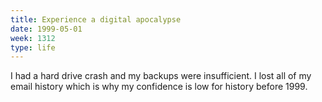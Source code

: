 ```yaml
---
title: Experience a digital apocalypse
date: 1999-05-01
week: 1312
type: life
---
```


I had a hard drive crash and my backups were insufficient. I lost all of my email history which is why my confidence is low for history before 1999.
